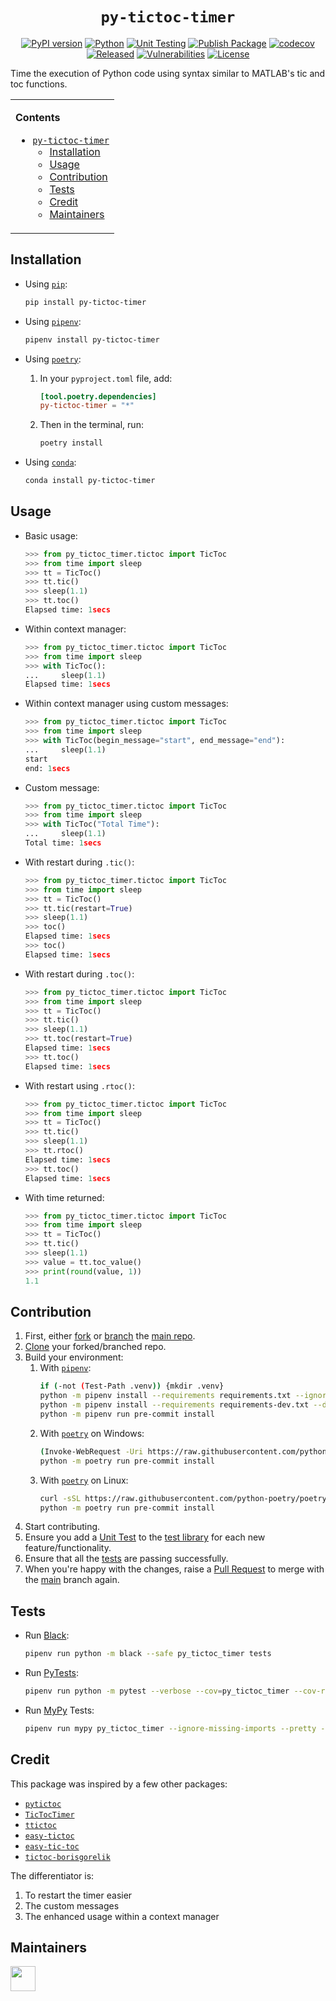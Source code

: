 <div align="center">

# `py-tictoc-timer`

[![PyPI version](https://img.shields.io/pypi/v/py-tictoc-timer?label=version)](https://img.shields.io/pypi/v/py-tictoc-timer?label=version)
[![Python](https://img.shields.io/pypi/pyversions/py-tictoc-timer.svg?style=plastic&logo=python)](https://badge.fury.io/py/py-tictoc-timer)
[![Unit Testing](https://img.shields.io/github/workflow/status/chrimaho/py-tictoc-timer/Unit%20Testing/main?label=testing&logo=pytest)](https://github.com/chrimaho/py-tictoc-timer/actions/workflows/unit-tests.yml)
[![Publish Package](https://img.shields.io/github/workflow/status/chrimaho/py-tictoc-timer/Publish%20Package?label=build&logo=pypi)](https://github.com/chrimaho/py-tictoc-timer/actions/workflows/pypi-publish.yml)
[![codecov](https://codecov.io/gh/chrimaho/py-tictoc-timer/branch/main/graph/badge.svg)](https://codecov.io/gh/chrimaho/py-tictoc-timer)
[![Released](https://img.shields.io/github/release-date/chrimaho/py-tictoc-timer)](https://img.shields.io/github/release-date/chrimaho/py-tictoc-timer)
[![Vulnerabilities](https://img.shields.io/snyk/vulnerabilities/github/chrimaho/py-tictoc-timer)](https://img.shields.io/snyk/vulnerabilities/github/chrimaho/py-tictoc-timer)
[![License](https://img.shields.io/pypi/l/py-tictoc-timer)](https://img.shields.io/pypi/l/py-tictoc-timer)
<!-- [![Downloads](https://img.shields.io/pypi/dm/py-tictoc-timer)](https://github.com/chrimaho/py-tictoc-timer) -->
<!-- [![Stability](https://img.shields.io/pypi/status/py-tictoc-timer)](https://img.shields.io/pypi/status/py-tictoc-timer) -->


</div>

Time the execution of Python code using syntax similar to MATLAB's tic and toc functions.

<table>
<td>

**Contents**

- [`py-tictoc-timer`](#py-tictoc-timer)
  - [Installation](#installation)
  - [Usage](#usage)
  - [Contribution](#contribution)
  - [Tests](#tests)
  - [Credit](#credit)
  - [Maintainers](#maintainers)

</td>
</table>

## Installation

- Using [`pip`](https://pypi.org/project/pip):
  ```sh
  pip install py-tictoc-timer
  ```

- Using [`pipenv`](https://github.com/pypa/pipenv):
  ```sh
  pipenv install py-tictoc-timer
  ```

- Using [`poetry`](https://python-poetry.org):
  1. In your `pyproject.toml` file, add:
      ```toml
      [tool.poetry.dependencies]
      py-tictoc-timer = "*"
      ```
  2. Then in the terminal, run:
      ```sh
      poetry install
      ```

- Using [`conda`](https://docs.conda.io):
  ```sh
  conda install py-tictoc-timer
  ```

## Usage

- Basic usage:
  ```python linenums="1"
  >>> from py_tictoc_timer.tictoc import TicToc
  >>> from time import sleep
  >>> tt = TicToc()
  >>> tt.tic()
  >>> sleep(1.1)
  >>> tt.toc()
  Elapsed time: 1secs
  ```

- Within context manager:
  ```python linenums="1"
  >>> from py_tictoc_timer.tictoc import TicToc
  >>> from time import sleep
  >>> with TicToc():
  ...     sleep(1.1)
  Elapsed time: 1secs
  ```

- Within context manager using custom messages:
  ```python linenums="1"
  >>> from py_tictoc_timer.tictoc import TicToc
  >>> from time import sleep
  >>> with TicToc(begin_message="start", end_message="end"):
  ...     sleep(1.1)
  start
  end: 1secs
  ```

- Custom message:
  ```python linenums="1"
  >>> from py_tictoc_timer.tictoc import TicToc
  >>> from time import sleep
  >>> with TicToc("Total Time"):
  ...     sleep(1.1)
  Total time: 1secs
  ```

- With restart during `.tic()`:
  ```python linenums="1"
  >>> from py_tictoc_timer.tictoc import TicToc
  >>> from time import sleep
  >>> tt = TicToc()
  >>> tt.tic(restart=True)
  >>> sleep(1.1)
  >>> toc()
  Elapsed time: 1secs
  >>> toc()
  Elapsed time: 1secs
  ```

- With restart during `.toc()`:
  ```python linenums="1"
  >>> from py_tictoc_timer.tictoc import TicToc
  >>> from time import sleep
  >>> tt = TicToc()
  >>> tt.tic()
  >>> sleep(1.1)
  >>> tt.toc(restart=True)
  Elapsed time: 1secs
  >>> tt.toc()
  Elapsed time: 1secs
  ```

- With restart using `.rtoc()`:
  ```python linenums="1"
  >>> from py_tictoc_timer.tictoc import TicToc
  >>> from time import sleep
  >>> tt = TicToc()
  >>> tt.tic()
  >>> sleep(1.1)
  >>> tt.rtoc()
  Elapsed time: 1secs
  >>> tt.toc()
  Elapsed time: 1secs
  ```

- With time returned:
  ```python linenums="1"
  >>> from py_tictoc_timer.tictoc import TicToc
  >>> from time import sleep
  >>> tt = TicToc()
  >>> tt.tic()
  >>> sleep(1.1)
  >>> value = tt.toc_value()
  >>> print(round(value, 1))
  1.1
  ```

## Contribution
1. First, either [fork](https://docs.github.com/en/get-started/quickstart/fork-a-repo) or [branch](https://docs.github.com/en/pull-requests/collaborating-with-pull-requests/proposing-changes-to-your-work-with-pull-requests/creating-and-deleting-branches-within-your-repository#creating-a-branch) the [main repo](https://github.com/chrimaho/py-tictoc-timer/tree/main).
2. [Clone](https://docs.github.com/en/repositories/creating-and-managing-repositories/cloning-a-repository) your forked/branched repo.
3. Build your environment:
   1. With [`pipenv`](https://github.com/pypa/pipenv):
        ```sh
        if (-not (Test-Path .venv)) {mkdir .venv}
        python -m pipenv install --requirements requirements.txt --ignore-pipfile --skip-lock --no-site-packages
        python -m pipenv install --requirements requirements-dev.txt --dev --ignore-pipfile --skip-lock --no-site-packages
        python -m pipenv run pre-commit install
        ```
   2. With [`poetry`](https://python-poetry.org/) on Windows:
        ```sh
        (Invoke-WebRequest -Uri https://raw.githubusercontent.com/python-poetry/poetry/master/get-poetry.py -UseBasicParsing).Content | python -
        python -m poetry run pre-commit install
        ```
   3. With [`poetry`](https://python-poetry.org/) on Linux:
        ```sh
	    curl -sSL https://raw.githubusercontent.com/python-poetry/poetry/master/install-poetry.py | python -
        python -m poetry run pre-commit install
        ```
4. Start contributing.
5. Ensure you add a [Unit Test](https://docs.python.org/3/library/unittest.html) to the [test library](https://github.com/chrimaho/py-tictoc-timer/blob/main/tests/test_tictoc.py) for each new feature/functionality.
6. Ensure that all the [tests](#tests) are passing successfully.
7. When you're happy with the changes, raise a [Pull Request](https://docs.github.com/en/pull-requests/collaborating-with-pull-requests/proposing-changes-to-your-work-with-pull-requests/creating-a-pull-request) to merge with the [main](https://github.com/chrimaho/py-tictoc-timer/tree/main) branch again.

## Tests

- Run [Black](https://black.readthedocs.io/):
  ```sh
  pipenv run python -m black --safe py_tictoc_timer tests
  ```

- Run [PyTests](https://docs.pytest.org):
  ```sh
  pipenv run python -m pytest --verbose --cov=py_tictoc_timer --cov-report=term --cov-report=html:cov-report/html --cov-report=xml:cov-report/xml/cov-report.xml
  ```

- Run [MyPy](http://www.mypy-lang.org) Tests:
  ```sh
  pipenv run mypy py_tictoc_timer --ignore-missing-imports --pretty --install-types --non-interactive
  ```

## Credit

This package was inspired by a few other packages:
- [`pytictoc`](https://pypi.org/project/pytictoc/)
- [`TicTocTimer`](https://pypi.org/project/tictoctimer/)
- [`ttictoc`](https://pypi.org/project/ttictoc/)
- [`easy-tictoc`](https://pypi.org/project/easy-tictoc/)
- [`easy-tic-toc`](https://pypi.org/project/easy-tic-toc/)
- [`tictoc-borisgorelik`](https://pypi.org/project/tictoc-borisgorelik/)

The differentiator is:
1. To restart the timer easier
2. The custom messages
3. The enhanced usage within a context manager

## Maintainers
<a href="https://github.com/chrimaho/py-tictoc-timer/graphs/contributors">
  <img src="https://contributors-img.web.app/image?repo=chrimaho/py-tictoc-timer" width=40/>
</a>
